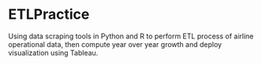 # ETLPractice
 Using data scraping tools in Python and R to perform ETL process of airline operational data, then compute year over year growth and deploy visualization using Tableau. 

